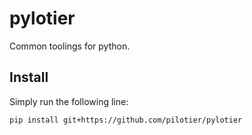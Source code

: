 # pylotier
Common toolings for python.

## Install

Simply run the following line:
```
pip install git+https://github.com/pilotier/pylotier
```